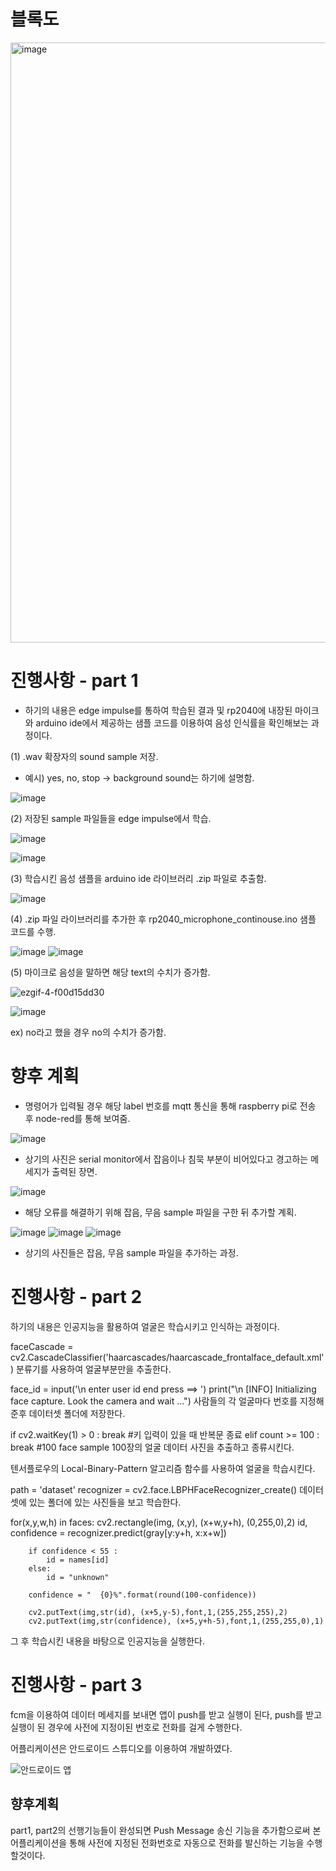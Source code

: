 # 블록도 

<img width="960" alt="image" src="https://user-images.githubusercontent.com/103232862/234504049-25230bee-4594-4511-9746-6aac677834d6.png">

# 진행사항 - part 1

- 하기의 내용은 edge impulse를 통하여 학습된 결과 및 rp2040에 내장된 마이크와 arduino ide에서 제공하는 샘플 코드를 이용하여 음성 인식률을 확인해보는 과정이다. 

(1) .wav 확장자의 sound sample 저장. 
- 예시) yes, no, stop  -> background sound는 하기에 설명함.

![image](https://user-images.githubusercontent.com/103232862/234507881-1fa028d7-8f11-4862-b89b-a5f3a588de7b.png)


(2) 저장된 sample 파일들을 edge impulse에서 학습.

![image](https://user-images.githubusercontent.com/103232862/234510171-fcb7fc52-7665-4910-81d9-0cb81abb60e4.png)

![image](https://user-images.githubusercontent.com/103232862/234509130-454287f5-a66b-4690-89f9-c6025f4866aa.png)

(3) 학습시킨 음성 샘플을 arduino ide 라이브러리 .zip 파일로 추출함.

![image](https://user-images.githubusercontent.com/103232862/234511134-4d1a7701-1faf-479a-89df-ef3f21e461ac.png)

(4) .zip 파일 라이브러리를 추가한 후 rp2040_microphone_continouse.ino 샘플 코드를 수행.

![image](https://user-images.githubusercontent.com/103232862/234511382-f6aba3a9-2789-4e3c-9135-3ec8359b1922.png)
![image](https://user-images.githubusercontent.com/103232862/234511428-67f3ca23-c2f9-42b7-9edb-c5da95df8b5e.png)

(5) 마이크로 음성을 말하면 해당 text의 수치가 증가함.

![ezgif-4-f00d15dd30](https://user-images.githubusercontent.com/103232862/234505898-b5826c83-5435-48a3-a167-9f646d844ce0.gif)

![image](https://user-images.githubusercontent.com/103232862/234506416-6e0bd6f0-9b48-4089-8a45-13ac3500a165.png)

ex) no라고 했을 경우 no의 수치가 증가함.

# 향후 계획

- 명령어가 입력될 경우 해당 label 번호를 mqtt 통신을 통해 raspberry pi로 전송 후 node-red를 통해 보여줌.

![image](https://user-images.githubusercontent.com/103232862/234513672-910e2bd9-9819-4039-b980-88035561e482.png)


- 상기의 사진은 serial monitor에서 잡음이나 침묵 부분이 비어있다고 경고하는 메세지가 출력된 장면.

![image](https://user-images.githubusercontent.com/103232862/234513988-bcde3517-7ac2-4c25-9c63-356bda607167.png)

- 해당 오류를 해결하기 위해 잡음, 무음 sample 파일을 구한 뒤 추가할 계획.

![image](https://user-images.githubusercontent.com/103232862/234514435-f973184c-9ddb-4774-ab1a-747ba5c60cc3.png)
![image](https://user-images.githubusercontent.com/103232862/234514465-66ff81f3-aa7a-4391-ba9c-b575cfe81f02.png)
![image](https://user-images.githubusercontent.com/103232862/234514573-e9459db1-7c6c-4304-820d-91d39adc064a.png)

- 상기의 사진들은 잡음, 무음 sample 파일을 추가하는 과정.

# 진행사항 - part 2

하기의 내용은 인공지능을 활용하여 얼굴은 학습시키고 인식하는 과정이다.

faceCascade = cv2.CascadeClassifier('haarcascades/haarcascade_frontalface_default.xml')
분류기를 사용하여 얼굴부분만을 추출한다.

face_id = input('\n enter user id end press <return> ==> ')
print("\n [INFO] Initializing face capture. Look the camera and wait ...")
사람들의 각 얼굴마다 번호를 지정해 준후 데이터셋 폴더에 저장한다.
  
  
if cv2.waitKey(1) > 0 : break #키 입력이 있을 때 반복문 종료
elif count >= 100 : break #100 face sample
100장의 얼굴 데이터 사진을 추출하고 종류시킨다.
  
텐서플로우의 Local-Binary-Pattern 알고리즘 함수를 사용하여 얼굴을 학습시킨다.
  
path = 'dataset'
recognizer = cv2.face.LBPHFaceRecognizer_create()
데이터셋에 있는 폴더에 있는 사진들을 보고 학습한다.
  
  
for(x,y,w,h) in faces:
        cv2.rectangle(img, (x,y), (x+w,y+h), (0,255,0),2)
        id, confidence = recognizer.predict(gray[y:y+h, x:x+w])

        if confidence < 55 :
            id = names[id]
        else:
            id = "unknown"
        
        confidence = "  {0}%".format(round(100-confidence))

        cv2.putText(img,str(id), (x+5,y-5),font,1,(255,255,255),2)
        cv2.putText(img,str(confidence), (x+5,y+h-5),font,1,(255,255,0),1)
 그 후 학습시킨 내용을 바탕으로 인공지능을 실행한다.
  
  
  
# 진행사항 - part 3
  
fcm을 이용하여 데이터 메세지를 보내면 앱이 push를 받고 실행이 된다, push를 받고 실행이 된 경우에 사전에 지정이된 번호로 전화를 걸게 수행한다. 
                          
어플리케이션은 안드로이드 스튜디오를 이용하여 개발하였다. 


![안드로이드 앱](https://user-images.githubusercontent.com/103232862/234572735-57a560af-71ee-487d-b13b-44c82416d54b.jpg)

           
                          
## 향후계획
                          
part1, part2의 선행기능들이 완성되면 Push Message 송신 기능을 추가함으로써 본 어플리케이션을 통해 사전에 지정된 전화번호로 자동으로 전화를 발신하는 기능을 수행할것이다.                          
                          
